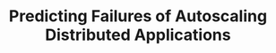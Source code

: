 ---
short_name: "FSE"
title: "Predicting Failures of Autoscaling Distributed Applications"
authors: "Giovanni Denaro, Noura El Moussa, Rahim Heydarov, Francesco Lomio, Mauro Pezzè, <b>Ketai Qiu*</b>"
long_name: "International Conference on the Foundations of Software Engineering (FSE '24)"
doi: "https://doi.org/10.1145/3660794"
pdf: "resources/pdf/Ketai-Qiu-FSE2024-Preface-camera-ready.pdf"
bibtex: "bibtex_not_available.html"
year: "2024"
artifact: "https://zenodo.org/records/11160861"
---